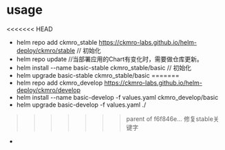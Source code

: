 
# usage

<<<<<<< HEAD
* helm repo add ckmro_stable https://ckmro-labs.github.io/helm-deploy/ckmro/stable  // 初始化
* helm repo update  //当部署应用的Chart有变化时，需要做仓库更新。
* helm install --name basic-stable ckmro_stable/basic       // 初始化
* helm upgrade basic-stable ckmro_stable/basic 
=======
* helm repo add ckmro_develop https://ckmro-labs.github.io/helm-deploy/ckmro/develop
* helm install --name basic-develop -f values.yaml ckmro_develop/basic
* helm upgrade basic-develop -f values.yaml ./
>>>>>>> parent of f6f846e... 修复stable关键字
*
